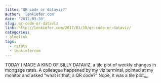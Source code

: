 ```yaml
---
title: "QR code or dataviz?"
author: 'lenkiefer.com'
date: '2017-03-30'
slug: qr-code-or-dataviz
link: http://lenkiefer.com/2017/03/30/qr-code-or-dataviz/
categories:
- bloglink
tags:
  - rstats
  - lenkiefercom
---
```


TODAY I MADE A KIND OF SILLY DATAVIZ, a tile plot of weekly changes in mortgage rates. A colleague happened by my viz terminal, pointed at my monitor and asked “what is that, a QR code?” Nope, it was a tile plot[... <i class="fas fa-external-link-alt"></i>](http://lenkiefer.com/2017/03/30/qr-code-or-dataviz/)

